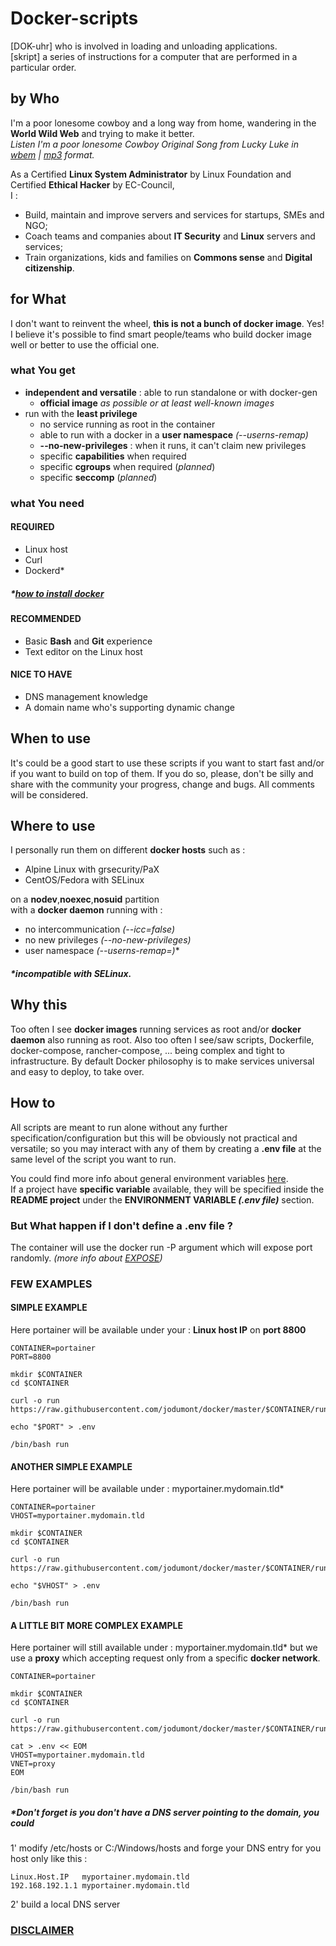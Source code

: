 # Docker-scripts
[DOK-uhr] who is involved in loading and unloading applications.  
[skript] a series of instructions for a computer that are performed in a particular order.  

## by Who
I'm a poor lonesome cowboy and a long way from home, wandering in the **World Wild Web** and trying to make it better.  
*Listen I'm a poor lonesome Cowboy Original Song from Lucky Luke in <a href="assets/Lucky_Luke-Im_a_poor_lonesome_cowboy.wbem" title="Lucky Luke I'm a poor lonesome Cowboy" target="_blank">wbem</a> | <a href="assets/Lucky_Luke-Im_a_poor_lonesome_cowboy.mp3" title="Lucky Luke I'm a poor lonesome Cowboy (Yes mp3 was liberated in April 2017 by Fraunhofer.)" target="_blank">mp3</a> format.*

As a Certified **Linux System Administrator** by Linux Foundation and Certified **Ethical Hacker** by EC-Council,  
I :
- Build, maintain and improve servers and services for startups, SMEs and NGO;  
- Coach teams and companies about **IT Security** and **Linux** servers and services;  
- Train organizations, kids and families on **Commons sense** and **Digital citizenship**.  

## for What
I don't want to reinvent the wheel, **this is not a bunch of docker image**. Yes! I believe it's possible to find smart people/teams who build docker image well or better to use the official one.  

### what You get
- **independent and versatile** : able to run standalone or with docker-gen  
  - **official image** *as possible or at least well-known images*  
- run with the **least privilege**  
  - no service running as root in the container  
  - able to run with a docker in a **user namespace**  *(--userns-remap)*  
  - **--no-new-privileges** : when it runs, it can't claim new privileges  
  - specific **capabilities** when required  
  - specific **cgroups** when required (*planned*)  
  - specific **seccomp** (*planned*)  

### what You need

#### REQUIRED
 - Linux host
 - Curl
 - Dockerd*  

##### *\*[how to install docker](https://docs.docker.com/install/)*

#### RECOMMENDED
- Basic **Bash** and **Git** experience
- Text editor on the Linux host  

#### NICE TO HAVE
- DNS management knowledge  
- A domain name who's supporting dynamic change  

## When to use  
It's could be a good start to use these scripts if you want to start fast and/or if you want to build on top of them.  If you do so, please, don't be silly and share with the community your progress, change and bugs. All comments will be considered.  

## Where to use  
I personally run them on different **docker hosts** such as :
- Alpine Linux with grsecurity/PaX  
- CentOS/Fedora with SELinux  
  
on a **nodev**,**noexec**,**nosuid** partition  
with a **docker daemon** running with :  
  - no intercommunication *(--icc=false)*  
  - no new privileges  *(--no-new-privileges)*
  - user namespace *(--userns-remap=)*\*
##### *\*incompatible with SELinux.*

## Why this  
Too often I see **docker images** running services as root and/or **docker daemon** also running as root. Also too often I see/saw scripts, Dockerfile, docker-compose, rancher-compose, ... being complex and tight to infrastructure. By default Docker philosophy is to make services universal and easy to deploy, to take over.

## How to  
All scripts are meant to run alone without any further specification/configuration but this will be obviously not practical and versatile; so you may interact with any of them by creating a **.env file** at the same level of the script you want to run.

You could find more info about general environment variables [here](ENV.md).  
If a project have **specific variable** available, they will be specified inside the **README project** under the **ENVIRONMENT VARIABLE *(.env file)*** section.  

### But What happen if I don't define a .env file ?  
The container will use the docker run -P argument which will expose port randomly. *(more info about <a href="https://docs.docker.com/v1.11/engine/reference/commandline/run/" title="" target="_blank">EXPOSE</a>)*

### FEW EXAMPLES

#### SIMPLE EXAMPLE
Here portainer will be available under your : **Linux host IP** on **port 8800**  
````
CONTAINER=portainer
PORT=8800

mkdir $CONTAINER
cd $CONTAINER

curl -o run https://raw.githubusercontent.com/jodumont/docker/master/$CONTAINER/run

echo "$PORT" > .env  

/bin/bash run  
````
#### ANOTHER SIMPLE EXAMPLE
Here portainer will be available under : myportainer.mydomain.tld\*  

````
CONTAINER=portainer
VHOST=myportainer.mydomain.tld  

mkdir $CONTAINER
cd $CONTAINER

curl -o run https://raw.githubusercontent.com/jodumont/docker/master/$CONTAINER/run

echo "$VHOST" > .env  

/bin/bash run  
````
#### A LITTLE BIT MORE COMPLEX EXAMPLE
Here portainer will still available under : myportainer.mydomain.tld\* but we use a **proxy** which accepting request only from a specific **docker network**.  

````
CONTAINER=portainer

mkdir $CONTAINER
cd $CONTAINER

curl -o run https://raw.githubusercontent.com/jodumont/docker/master/$CONTAINER/run

cat > .env << EOM
VHOST=myportainer.mydomain.tld  
VNET=proxy
EOM

/bin/bash run  
````
##### *Don't forget is you don't have a DNS server pointing to the domain, you could   
1' modify /etc/hosts or C:/Windows/hosts and forge your DNS entry for you host only like this :  
````
Linux.Host.IP   myportainer.mydomain.tld  
192.168.192.1.1 myportainer.mydomain.tld  
````
2' build a local DNS server  

### <a href="DISCLAIMER.md" title="a statement in which a person or company states that they are not directly involved with or responsible for something." target="_blank">DISCLAIMER</a>
